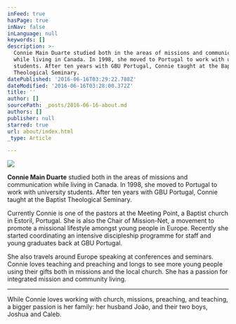 ```yaml
---
inFeed: true
hasPage: true
inNav: false
inLanguage: null
keywords: []
description: >-
  Connie Main Duarte studied both in the areas of missions and communication
  while living in Canada. In 1998, she moved to Portugal to work with university
  students. After ten years with GBU Portugal, Connie taught at the Baptist
  Theological Seminary.
datePublished: '2016-06-16T03:29:22.788Z'
dateModified: '2016-06-16T03:28:00.372Z'
title: ''
author: []
sourcePath: _posts/2016-06-16-about.md
authors: []
publisher: null
starred: true
url: about/index.html
_type: Article

---
```

![](https://the-grid-user-content.s3-us-west-2.amazonaws.com/92f63c72-2ae6-4771-98f3-6c951d1a38cd.jpg)

**Connie Main Duarte** studied both in the areas of missions and communication while living in Canada. In 1998, she moved to Portugal to work with university students. After ten years with GBU Portugal, Connie taught at the Baptist Theological Seminary.

Currently Connie is one of the pastors at the Meeting Point, a Baptist church in Estoril, Portugal. She is also the Chair of Mission-Net, a movement to promote a missional lifestyle amongst young people in Europe. Recently she started coordinating an intensive discipleship programme for staff and young graduates back at GBU Portugal.

She also travels around Europe speaking at conferences and seminars. Connie loves teaching and preaching and longs to see more young people using their gifts both in missions and the local church. She has a passion for integrated mission and community living.

****

While Connie loves working with church, missions, preaching, and teaching, a bigger passion is her family: her husband João, and their two boys, Joshua and Caleb.